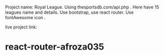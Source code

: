 Project name: Royal League.
Using  thesportsdb.com/api.php .
Here have 15 leagues name and details.
Use bootstrap, use react router.
Use fontAwesome icon .

live project link: 
# react-router-afroza035
